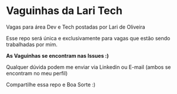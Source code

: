 # Vaguinhas da Lari Tech 
Vagas para área Dev e Tech postadas por Lari de Oliveira

Esse repo será única e exclusivamente para vagas que estão sendo trabalhadas por mim. 

**As Vaguinhas se encontram nas Issues :)**

Qualquer dúvida podem me enviar via Linkedin ou E-mail (ambos se encontram no meu perfil)

Compartilhe essa repo e Boa Sorte :)
